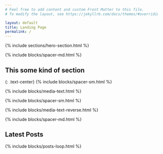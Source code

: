 ```yaml
---
# Feel free to add content and custom Front Matter to this file.
# To modify the layout, see https://jekyllrb.com/docs/themes/#overriding-theme-defaults

layout: default
title: Landing Page
permalink: /
---
```


{% include sections/hero-section.html %}

{% include blocks/spacer-md.html %}

## This some kind of section
{: .text-center}
{% include blocks/spacer-sm.html %}

{% include blocks/media-text.html %}

{% include blocks/spacer-sm.html %}

{% include blocks/media-text-reverse.html %}

{% include blocks/spacer-md.html %}

## Latest Posts

{% include blocks/posts-loop.html %}
